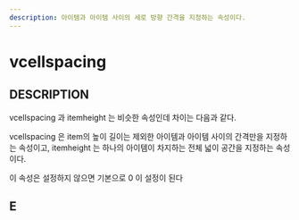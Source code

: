 ```yaml
---
description: 아이템과 아이템 사이의 세로 방향 간격을 지정하는 속성이다.
---
```


# vcellspacing

## DESCRIPTION

vcellspacing 과 itemheight 는 비슷한 속성인데 차이는 다음과 같다. 

vcellspacing 은 item의 높이 길이는 제외한 아이템과 아이템 사이의 간격만을 지정하는 속성이고, itemheight 는 하나의 아이템이 차지하는 전체 넓이 공간을 지정하는 속성이다.

이 속성은 설정하지 않으면 기본으로 0 이 설정이 된다

## E



